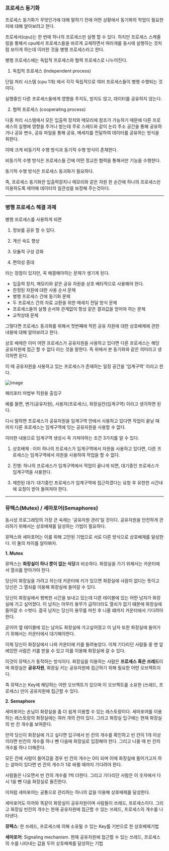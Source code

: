 ### **프로세스 동기화**

프로세스 동기화가 무엇인가에 대해 말하기 전에 어떤 상황에서 동기화의 작업이 필요한지에 대해 알아보려고 한다.

프로세서(cpu)는 한 번에 하나의 프로세스만 실행 할 수 있다. 하지만 프로세스 스케줄링을 통해서 cpu에서 프로세스들을 바르게 교체하면서 여러개를 동시에 실행하는 것처럼 보이게 하는데 이러한 것을 병행 프로세스라고 한다.

병행 프로세스에는 독립적 프로세스와 협력 프로세스로 나누어진다.

1. 독립적 프로세스 (Independent process)

단일 처리 시스템 (cpu 1개) 에서 각각 독립적으로 여러 프로세스들이 병행 수행되는 것이다.

실행중인 다른 프로세스들에게 영향을 주지도, 받지도 않고, 데이터를 공유하지 않는다.

2. 협력 프로세스 (cooperaitng process)

다중 처리 시스템에서 모든 입출력 장치와 메모리에 참조가 가능하기 때문에 다른 프로세스의 실행에 영향을 주거나 받는데 주로 스레드와 같이 논리 주소 공간을 통해 공유하거나 공유 변수, 공유 파일을 통해 공유, 메세지를 전달하여 데이터를 공유하는 방식을 취한다.

이때 크게 비동기적 수행 방식과 동기적 수행 방식이 존재한다.

비동기적 수행 방식은 프로세스들 간에 어떤 정교한 협력을 통해서만 기능을 수행한다.

동기적 수행 방식은 프로세스 동괴화가 필요하다.

즉, 프로세스 동기화란 입출력장치나 메모리와 같은 자원 한 순간에 하나의 프로세스만 이용하도록 제어해 데이터의 일관성을 보장해 주는것이다.

---

### **병행 프로세스 해결 과제**

병행 프로세스를 사용하게 되면

1) 정보를 공유 할 수 있다.

2) 계산 속도 향상

3) 모듈적 구성 강화

4) 편의성 증대

라는 장점이 있지만, 꼭 해결해야하는 문제가 생기게 된다.

- 입출력 장치, 메모리와 같은 공유 자원을 상호 베타적으로 사용해야 한다.
- 한정된 자원에 대한 사용 순서 문제
- 병행 프로세스 간에 동기화 문제
- 두 프로세스 간의 자료 교환을 위한 메세지 전달 방식 문제
- 프로세스들의 실행 순서와 관계없이 항상 같은 결과값을 얻어야 하는 문제
- 교착상태 문제

그렇다면 프로세스 동괴화를 위해서 첫번째에 적힌 공유 자원에 대한 상호배제에 관한 내용에 대해 알아보려고 한다.

상호 배제란 이미 어떤 프로세스가 공유자원을 사용하고 있다면 다른 프로세스는 해당 공유자원에 접근 할 수 없다 라는 것을 말한다. 즉 위에서 본 동기화와 같은 의미라고 생각하면 된다.

이 때 공유자원을 사용하고 있는 프로세스가 존재하는 일정 공간을 '임계구역' 이라고 한다.

![image](https://github.com/user-attachments/assets/16c241b0-c16a-4d10-bae8-0ab7cae17594)


해리포터 마법부 직원용 출입구

예를 들면, 변기(공유자원), 사용자(프로세스), 화장실칸(임계구역) 이라고 생각하면 된다.

다시 말하면 프로세스가 공유자원을 임계구역 안에서 사용하고 있다면 작업이 끝날 때 까지 다른 프로세스는 임계구역에 잇는 공유자원을 사용할 수 없다.

이러한 내용으로 임계구역 생성시 꼭 가져야하는 조건 3가지를 알 수 있다.

1. 상호배제 : 이미 하나의 프로세스가 임계구역에서 자원을 사용하고 있다면, 다른 프로세스는 임계구역에서 자원을 사용하여 작업을 할 수 없다.

2. 진행: 하나의 프로세스가 임계구역에서 작업이 끝나게 되면, 대기중인 프로세스가 임계구역을 사용한다.

3. 제한된 대기: 대기중인 프로세스가 임계구역에 접근하겠다는 요청 후 유한한 시간내에 요청이 받아 들여져야 한다.

---

### **뮤텍스(Mutex) / 세마포어(Semaphores)**

동시성 프로그래밍의 가장 큰 숙제는 '공유자원 관리'일 것이다. 공유자원을 안전하게 관리하기 위해서는 상호배제를 달성하는 기법이 필요하다.

뮤텍스와 세마포어는 이를 위해 고안된 기법으로 서로 다른 방식으로 상호배제를 달성한다. 이 둘의 차이를 알아봐자.

**1. Mutex**

뮤텍스는 **화장실이 하나 뿐이 없는 식당**과 비슷하다. 화장실을 가기 위해서는 카운터에서 열쇠를 받아가야 한다.

당신이 화장실을 가려고 하는데 카운터에 키가 있으면 화장실에 사람이 없다는 뜻이고 당신은 그 열쇠를 이용해 화장실에 들어갈 수 있다.

당신이 화장실에서 행복한 시간을 보내고 있는데 다른 테이블에 있는 어떤 남자가 화장실에 가고 싶어졌다. 이 남자는 아무리 용무가 급하더라도 열쇠가 없기 떄문에 화장실에 들어갈 수 ㅇ벗다. 결국 남자는 당신이 용무를 마친 후 나올 떄까지 카운터에서 기다려야 한다.

곧이어 옆 테이블에 있는 남자도 화장실에 가고싶어졌고 이 남자 또한 화장실에 들어가기 위해서는 카운터에서 대기해야한다.

이제 당신이 화장실에서 나와 카운터에 키를 돌려놓았다. 이제 기다리던 사람들 중 맨 앞에있떤 사람은 키를 받을 수 있고 이를 이용해 화장실에 갈 수 있다.

이것이 뮤텍스가 동작하는 방식이다. 화장실을 이용하는 사람은 **프로세스 혹은 쓰레드**이며 화장실은 **공유자원**, 화장실 키는 공유자원에 접근하기 위해 필요한 어떤 오브젝트이다.

즉 뮤텍스는 Key에 해당하는 어떤 오브젝트가 있으며 이 오브젝트를 소유한 (쓰레드, 프로세스) 만이 공유자원에 접근할 수 있다.

**2. Semaphore**

세마포어는 손님이 화장실을 좀 더 쉽게 이용할 수 있는 레스토랑이다. 세마포어를 이용하는 레스토랑의 화장실에는 여러 개의 칸이 있다. 그리고 화장실 입구에는 현재 화장실의 빈 칸 개수를 보여준다.

만약 당신이 화장실에 가고 싶다면 입구에서 빈 칸의 개수를 확인하고 빈 칸이 1개 이상이라면 빈칸의 개수를 하나 뺀 다음에 화장실로 입장해야 한다. 그리고 나올 때 빈 칸의 개수를 하나 더해준다.

모든 칸에 사람이 들어갔을 경우 빈 칸의 개수는 0이 되며 이때 화장실에 들어가고자 하는 살마이 있다면 빈 칸의 개수가 1로 바뀔 때까지 기다려야 한다.

사람들은 나오면서 빈 칸의 개수를 1씩 더한다. 그리고 기다리던 사람은 이 숫자에서 다시 1을 뺀 다음 화장실로 돌진한다.

이처럼 세마포어는 공통으로 관리하는 하나의 값을 이용해 상호배제를 달성한다.

세마포어도 아까와 똑같이 화장실이 공유자원이며 사람들이 쓰레드, 프로세스이다. 그리고 화장실 빈칸의 개수는 현재 공유자원에 접근할 수 있는 쓰레드, 프로세스의 개수를 나타낸다.

**뮤텍스**: 한 쓰레드, 프로세스에 의해 소유될 수 있는 Key를 기반으로 한 상호배제기법

**세마포어**: Signaling mechanism. 현재 공유자원에 접근할 수 있는 쓰레드, 프로세스의 수를 나타내는 값을 두어 상호배제를 달성하는 기법
